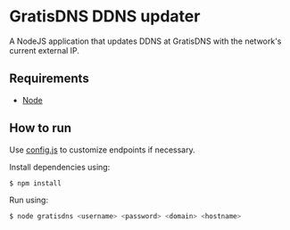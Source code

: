GratisDNS DDNS updater
=====================
A NodeJS application that updates DDNS at GratisDNS with the network's current external IP.

## Requirements

* [Node](https://nodejs.org)

## How to run

Use [config.js](config.js) to customize endpoints if necessary.

Install dependencies using:

``` bash
$ npm install
```

Run using:

``` bash
$ node gratisdns <username> <password> <domain> <hostname>
```
